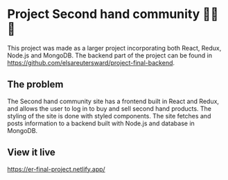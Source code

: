 # Project Second hand community 👕👗👜

This project was made as a larger project incorporating both React, Redux, Node.js and MongoDB. The backend part of the project can be found in https://github.com/elsareutersward/project-final-backend.

## The problem

The Second hand community site has a frontend built in React and Redux, and allows the user to log in to buy and sell second hand products. The styling of the site is done with styled components. The site fetches and posts information to a backend built with Node.js and database in MongoDB. 

## View it live

https://er-final-project.netlify.app/

